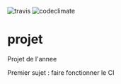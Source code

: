 ![travis](https://travis-ci.org/Yzxwyydn/projet.svg?branch=master)
![codeclimate](https://codeclimate.com/github/Yzxwyydn/projet/badges/gpa.svg)
# projet
Projet de l'annee

Premier sujet : faire fonctionner le CI
